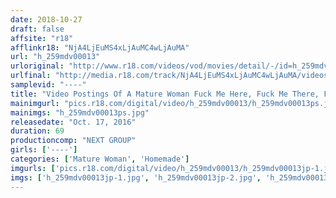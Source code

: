 ```yaml
---
date: 2018-10-27
draft: false
affsite: "r18"
afflinkr18: "NjA4LjEuMS4xLjAuMC4wLjAuMA"
url: "h_259mdv00013"
urloriginal: "http://www.r18.com/videos/vod/movies/detail/-/id=h_259mdv00013"
urlfinal: "http://media.r18.com/track/NjA4LjEuMS4xLjAuMC4wLjAuMA/videos/vod/movies/detail/-/id=h_259mdv00013"
samplevid: "----"
title: "Video Postings Of A Mature Woman Fuck Me Here, Fuck Me There, Fuck Me Everywhere!"
mainimgurl: "pics.r18.com/digital/video/h_259mdv00013/h_259mdv00013ps.jpg"
mainimgs: "h_259mdv00013ps.jpg"
releasedate: "Oct. 17, 2016"
duration: 69
productioncomp: "NEXT GROUP"
girls: ['----']
categories: ['Mature Woman', 'Homemade']
imgurls: ['pics.r18.com/digital/video/h_259mdv00013/h_259mdv00013jp-1.jpg', 'pics.r18.com/digital/video/h_259mdv00013/h_259mdv00013jp-2.jpg', 'pics.r18.com/digital/video/h_259mdv00013/h_259mdv00013jp-3.jpg', 'pics.r18.com/digital/video/h_259mdv00013/h_259mdv00013jp-4.jpg', 'pics.r18.com/digital/video/h_259mdv00013/h_259mdv00013jp-5.jpg', 'pics.r18.com/digital/video/h_259mdv00013/h_259mdv00013jp-6.jpg', 'pics.r18.com/digital/video/h_259mdv00013/h_259mdv00013jp-7.jpg', 'pics.r18.com/digital/video/h_259mdv00013/h_259mdv00013jp-8.jpg', 'pics.r18.com/digital/video/h_259mdv00013/h_259mdv00013jp-9.jpg', 'pics.r18.com/digital/video/h_259mdv00013/h_259mdv00013jp-10.jpg', 'pics.r18.com/digital/video/h_259mdv00013/h_259mdv00013jp-11.jpg', 'pics.r18.com/digital/video/h_259mdv00013/h_259mdv00013jp-12.jpg', 'pics.r18.com/digital/video/h_259mdv00013/h_259mdv00013jp-13.jpg', 'pics.r18.com/digital/video/h_259mdv00013/h_259mdv00013jp-14.jpg', 'pics.r18.com/digital/video/h_259mdv00013/h_259mdv00013jp-15.jpg', 'pics.r18.com/digital/video/h_259mdv00013/h_259mdv00013jp-16.jpg', 'pics.r18.com/digital/video/h_259mdv00013/h_259mdv00013jp-17.jpg', 'pics.r18.com/digital/video/h_259mdv00013/h_259mdv00013jp-18.jpg', 'pics.r18.com/digital/video/h_259mdv00013/h_259mdv00013jp-19.jpg', 'pics.r18.com/digital/video/h_259mdv00013/h_259mdv00013jp-20.jpg']
imgs: ['h_259mdv00013jp-1.jpg', 'h_259mdv00013jp-2.jpg', 'h_259mdv00013jp-3.jpg', 'h_259mdv00013jp-4.jpg', 'h_259mdv00013jp-5.jpg', 'h_259mdv00013jp-6.jpg', 'h_259mdv00013jp-7.jpg', 'h_259mdv00013jp-8.jpg', 'h_259mdv00013jp-9.jpg', 'h_259mdv00013jp-10.jpg', 'h_259mdv00013jp-11.jpg', 'h_259mdv00013jp-12.jpg', 'h_259mdv00013jp-13.jpg', 'h_259mdv00013jp-14.jpg', 'h_259mdv00013jp-15.jpg', 'h_259mdv00013jp-16.jpg', 'h_259mdv00013jp-17.jpg', 'h_259mdv00013jp-18.jpg', 'h_259mdv00013jp-19.jpg', 'h_259mdv00013jp-20.jpg']
---
```

